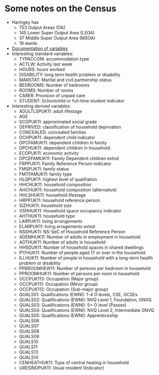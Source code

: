 # Some notes on the Census

* Haringey has
    * 753 Output Areas (OA)
    * 145 Lower Super Output Area (LSOA)
    * 37 Middle Super Output Area (MSOA)
    * 19 wards
* [Documentation of variables](https://www.ons.gov.uk/census/2011census/2011censusdata/2011censususerguide/variablesandclassifications)
* Interesting standard variables:
    * TYPACCOM: accommodation type
    * ACTLW: Activity last week
    * HOURS: hours worked
    * DISABILITY: long term health problem or disability
    * MARSTAT: Marital and civil partnership status
    * BEDROOMS: Number of bedrooms
    * ROOMS: Number of rooms
    * CARER: Provision of unpaid care
    * STUDENT: Schoolchild or full-time student indicator
* Interesting derived variables:
    * ADULTLSPUK11: adult lifestage
    * AGE
    * SCGPUK11: approximated social grade
    * DEPRIVED: classification of household deprivation
    * CONCEALED: concealed families
    * DCHPUK11: dependent child indicator
    * DPCFAMUK11: dependent children in family
    * DPCHUK11: dependent children in household
    * ECOPUK11: economic activity
    * DPCEFAMUK11: Family Dependent children extnd
    * FRPPUK11: Family Reference Person indicator
    * FMSPUK11: family status
    * FMTFAMUK11: family type
    * HLQPUK11: highest level of qualifiation
    * HHCHUK11: household composition
    * AHCHUK11: household composition (alternative)
    * HHLSHUK11: household lifestage
    * HRPPUK11: household reference person
    * SIZHUK11: household size
    * VSHHUK11: Household space occupancy indicator
    * AHTHUK11: household type
    * LARPUK11: living arrangements
    * ELARPUK11: living arragements extnd
    * NSSHUK11: NS-SeC of Household Reference Person
    * ADEMHUK11: Number of adults in employment in household
    * ADTHUK11: Number of adults in household
    * HHSDUK11: Number of household spaces in shared dwellings
    * P17HUK11: Number of people aged 17 or over in the household
    * ILLHUK11: Number of people in household with a long-term health problem or disability
    * PPBROOMHEW11: Number of persons per bedroom in household
    * PPROOMHUK11: Number of persons per room in household
    * OCCPUK113: Occupation (Major group)
    * OCCPUK111: Occupation (Minor group)
    * OCCPUK112: Occupation (Sub-major group)
    * QUALS01: Qualifications (EWNI): 1-4 O levels, CSE, GCSEs
    * QUALS02: Qualifications (EWNI): NVQ Level 1, Foundation, GNVQ
    * QUALS03: Qualifications (EWNI): 5+ O level (Passes)
    * QUALS04: Qualifications (EWNI): NVQ Level 2, Intermediate GNVQ
    * QUALS05: Qualifications (EWNI): Apprenticeship
    * QUALS06
    * QUALS07
    * QUALS08
    * QUALS09
    * QUALS10
    * QUALS11
    * QUALS13
    * QUALS14
    * CENHEATHUK11: Type of central heating in household
    * URESINDPUK11: Usual resident (Indicator)
